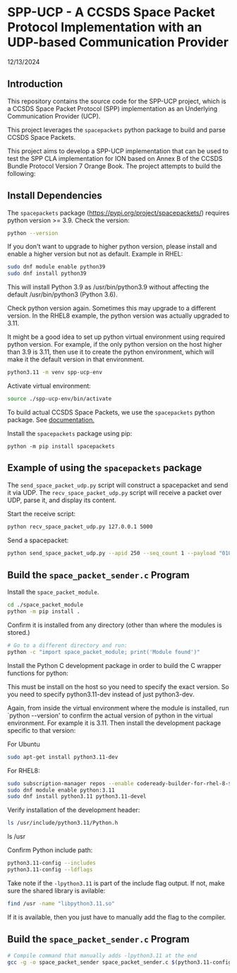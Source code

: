 # SPP-UCP - A CCSDS Space Packet Protocol Implementation with an UDP-based Communication Provider

12/13/2024

## Introduction

This repository contains the source code for the SPP-UCP project, which is a CCSDS Space Packet Protocol (SPP) implementation as an Underlying Communication Provider (UCP). 

This project leverages the `spacepackets` python package to build and parse CCSDS Space Packets.

This project aims to develop a SPP-UCP implementation that can be used to test the SPP CLA implementation for ION based on Annex B of the CCSDS Bundle Protocol Version 7 Orange Book. The project attempts to build the following:

## Install Dependencies

The `spacepackets` package (https://pypi.org/project/spacepackets/) requires python version >= 3.9. Check the version:

```bash
python --version
```

If you don't want to upgrade to higher python version, please install and enable a higher version but not as default. Example in RHEL:

```bash
sudo dnf module enable python39
sudo dnf install python39
```
This will install Python 3.9 as /usr/bin/python3.9 without affecting the default /usr/bin/python3 (Python 3.6).

Check python version again. Sometimes this may upgrade to a different version. In the RHEL8 example, the python version was actually upgraded to 3.11.

It might be a good idea to set up python virtual environment using required python version. For example, if the only python version on the host higher than 3.9 is 3.11, then use it to create the python environment, which will make it the default version in that environment.

```bash
python3.11 -m venv spp-ucp-env
```

Activate virtual environment:

```bash
source ./spp-ucp-env/bin/activate
```

To build actual CCSDS Space Packets, we use the `spacepackets` python package. See [documentation.](https://spacepackets.readthedocs.io/en/latest/examples.html)

Install the `spacepackets` package using pip: 

```
python -m pip install spacepackets
```

## Example of using the `spacepackets` package

The `send_space_packet_udp.py` script will construct a spacepacket and send it via UDP. The `recv_space_packet_udp.py` script will receive a packet over UDP, parse it, and display its content.

Start the receive script:

```bash
python recv_space_packet_udp.py 127.0.0.1 5000
```

Send a spacepacket:

```bash
python send_space_packet_udp.py --apid 250 --seq_count 1 --payload "01020304" 127.0.0.1 5000
```

## Build the `space_packet_sender.c` Program

Install the `space_packet_module`.

``` bash
cd ./space_packet_module
python -m pip install .
```

Confirm it is installed from any directory (other than where the modules is stored.)

```bash
# Go to a different directory and run:
python -c "import space_packet_module; print('Module found')"
```

Install the Python C development package in order to  build the C wrapper functions for python:

This must be install on the host so you need to specify the exact version. So you need to specify python3.11-dev instead of just python3-dev.

Again, from inside the virtual environment where the module is installed, run `python --version' to confirm the actual version of python in the virtual environment. For example it is 3.11. Then install the development package specific to that version:

For Ubuntu
```bash
sudo apt-get install python3.11-dev
```

For RHEL8:
```bash
sudo subscription-manager repos --enable codeready-builder-for-rhel-8-$(arch)-rpms
sudo dnf module enable python:3.11
sudo dnf install python3.11 python3.11-devel
```

Verify installation of the development header:

```bash
ls /usr/include/python3.11/Python.h
```
ls /usr

Confirm Python include path:

```bash
python3.11-config --includes
python3.11-config --ldflags
```

Take note if the `-lpython3.11` is part of the include flag output. If not, make sure the shared library is avilable:

```bash
find /usr -name "libpython3.11.so"
```

If it is available, then you just have to manually add the flag to the compiler.

## Build the `space_packet_sender.c` Program

```bash
# Compile command that manually adds -lpython3.11 at the end
gcc -g -o space_packet_sender space_packet_sender.c $(python3.11-config --includes) $(python3.11-config --ldflags) $(python3.11-config --libs) -lpython3.11
```





